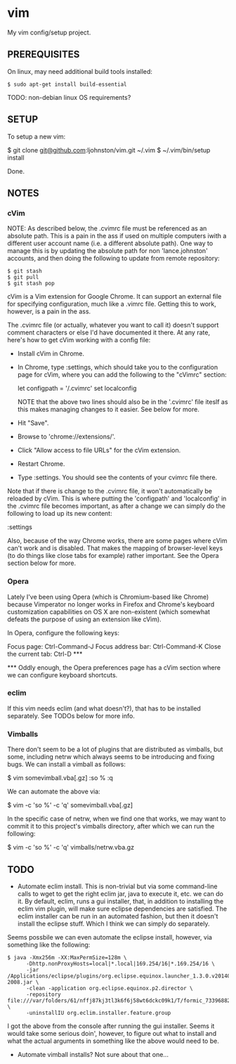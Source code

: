 # vim

My vim config/setup project.

## PREREQUISITES

On linux, may need additional build tools installed:

    $ sudo apt-get install build-essential

TODO: non-debian linux OS requirements?

## SETUP

To setup a new vim:

$ git clone git@github.com:ljohnston/vim.git ~/.vim
$ ~/.vim/bin/setup install

Done.

## NOTES

### cVim

NOTE: As described below, the .cvimrc file must be referenced as an absolute
path. This is a pain in the ass if used on multiple computers iwith a different
user account name (i.e. a different absolute path). One way to manage this is
by updating the absolute path for non 'lance.johnston' accounts, and then doing
the following to update from remote repository:

    $ git stash 
    $ git pull
    $ git stash pop

cVim is a Vim extension for Google Chrome. It can support an external file for
specifying configuration, much like a .vimrc file. Getting this to work,
however, is a pain in the ass. 

The .cvimrc file (or actually, whatever you want to call it) doesn't support
comment characters or else I'd have documented it there. At any rate, here's
how to get cVim working with a config file:

- Install cVim in Chrome.
- In Chrome, type :settings, which should take you to the configuration page
  for cVim, where you can add the following to the "cVimrc" section:

  let configpath = '<absolutepath>/.cvimrc'
  set localconfig

  NOTE that the above two lines should also be in the '.cvimrc' file iteslf as
  this makes managing changes to it easier. See below for more.

- Hit "Save".
- Browse to 'chrome://extensions/'.
- Click "Allow access to file URLs" for the cVim extension.
- Restart Chrome.
- Type :settings. You should see the contents of your cvimrc file there.

Note that if there is change to the .cvimrc file, it won't automatically be
reloaded by cVim. This is where putting the 'configpath' and 'localconfig' in
the .cvimrc file becomes important, as after a change we can simply do the
following to load up its new content:

:settings

Also, because of the way Chrome works, there are some pages where cVim can't
work and is disabled. That makes the mapping of browser-level keys (to do
things like close tabs for example) rather important. See the Opera section
below for more.

### Opera

Lately I've been using Opera (which is Chromium-based like Chrome) because
Vimperator no longer works in Firefox and Chrome's keyboard customization
capabilities on OS X are non-existent (which somewhat defeats the purpose of
using an extension like cVim).

In Opera, configure the following keys:

Focus page: Ctrl-Command-J
Focus address bar: Ctrl-Command-K
Close the current tab: Ctrl-D ***

*** Oddly enough, the Opera preferences page has a cVim section where we can
configure keyboard shortcuts.

### eclim

If this vim needs eclim (and what doesn't?), that has to be installed
separately. See TODOs below for more info.

### Vimballs

There don't seem to be a lot of plugins that are distributed as vimballs, but
some, including netrw which always seems to be introducing and fixing bugs. We
can install a vimball as follows:

$ vim somevimball.vba[.gz]
:so %
:q

We can automate the above via:

$ vim -c 'so %' -c 'q' somevimball.vba[.gz]

In the specific case of netrw, when we find one that works, we may want to
commit it to this project's vimballs directory, after which we can run the
following:

$ vim -c 'so %' -c 'q' vimballs/netrw.vba.gz

## TODO

- Automate eclim install. This is non-trivial but via some command-line
calls to wget to get the right eclim jar, java to execute it, etc. we
can do it. By default, eclim, runs a gui installer, that, in addition
to installing the eclim vim plugin, will make sure eclipse dependencies
are satisfied. The eclim installer can be run in an automated fashion,
but then it doesn't install the eclipse stuff. Which I think we can
simply do separately.

Seems possbile we can even automate the eclipse install, however, via 
something like the following:

  ```
  $ java -Xmx256m -XX:MaxPermSize=128m \
        -Dhttp.nonProxyHosts=local|*.local|169.254/16|*.169.254/16 \
        -jar /Applications/eclipse/plugins/org.eclipse.equinox.launcher_1.3.0.v20140415-2008.jar \
        -clean -application org.eclipse.equinox.p2.director \
        -repository file:///var/folders/61/nffj87kj3tl3k6f6j58wt6dckc09k1/T/formic_73396882/update \
        -uninstallIU org.eclim.installer.feature.group
  ```

I got the above from the console after running the gui installer.
Seems it would take some serious doin', however, to figure out what to
install and what the actual arguments in something like the above
would need to be.

- Automate vimball installs? Not sure about that one...
